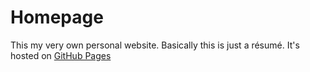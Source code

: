 # Homepage
This my very own personal website. Basically this is just a résumé.
It's hosted on [GitHub Pages](https://pages.github.com/)

